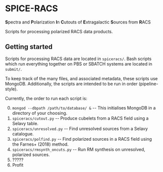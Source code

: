 # SPICE-RACS
**S**pectra and **P**olarization **I**n **C**utouts of **E**xtragalactic **S**ources from **R**ACS

Scripts for processing polarized RACS data products.



## Getting started
Scripts for processing RACS data are located in `spiceracs/`. Bash scripts which run everything together on PBS or SBATCH systems are located in `submit/`.

To keep track of the many files, and associated metadata, these scripts use MongoDB. Additionally, the scripts are intended to be run in order (pipeline-style). 

Currently, the order to run each script is:

0. `mongod --dbpath /path/to/database/ &` -- This initialises MongoDB in a directory of your choosing.
1. `spiceracs/cutout.py` -- Produce cubelets from a RACS field using a Selavy table.
2. `spiceracs/unresolved.py` -- Find unresolved sources from a Selavy catalogue.
3. `spiceracs/polfind.py` -- Find polarized sources in a RACS field using the Farnes+ (2018) method.
4. `spiceracs/rmsynth_oncuts.py` -- Run RM synthesis on unresolved, polarized sources.
5. ?????
6. Profit
